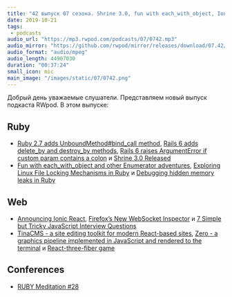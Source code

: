 ```yaml
---
title: "42 выпуск 07 сезона. Shrine 3.0, fun with each_with_object, Ionic React, TinaCMS, Zero, React-three-fiber game и прочее"
date: 2019-10-21
tags:
 - podcasts
audio_url: "https://mp3.rwpod.com/podcasts/07/0742.mp3"
audio_mirror: "https://github.com/rwpod/mirror/releases/download/07.42/0742.mp3"
audio_format: "audio/mpeg"
audio_length: 44907030
duration: "00:37:24"
small_icon: mic
main_image: "/images/static/07/0742.png"
---
```


Добрый день уважаемые слушатели. Представляем новый выпуск подкаста RWpod. В этом выпуске:

## Ruby

 - [Ruby 2.7 adds UnboundMethod#bind_call method](https://blog.saeloun.com/2019/10/17/ruby-2-7-adds-unboundmethod-bind_call-method.html), [Rails 6 adds delete_by and destroy_by methods](https://blog.saeloun.com/2019/10/15/rails-6-delete-by-destroy-by.html), [Rails 6 raises ArgumentError if custom param contains a colon](https://blog.bigbinary.com/2019/10/15/rails-6-raises-argumenterror-if-custom-param-contains-a-colon.html) и [Shrine 3.0 Released](https://twin.github.io/shrine-3-0-released/)
 - [Fun with each_with_object and other Enumerator adventures](https://zverok.github.io/blog/2019-10-18-each_with_object.html), [Exploring Linux File Locking Mechanisms in Ruby](http://lambdapapers.com/2019/10/14/linux-file-locking-ruby.html) и [Debugging hidden memory leaks in Ruby](https://samsaffron.com/archive/2019/10/08/debugging-unmanaged-and-hidden-memory-leaks-in-ruby)

## Web

 - [Announcing Ionic React](https://ionicframework.com/blog/announcing-ionic-react/), [Firefox’s New WebSocket Inspector](https://hacks.mozilla.org/2019/10/firefoxs-new-websocket-inspector/) и [7 Simple but Tricky JavaScript Interview Questions](https://dmitripavlutin.com/simple-but-tricky-javascript-interview-questions/)
 - [TinaCMS - a site editing toolkit for modern React-based sites](https://github.com/tinacms/tinacms), [Zero - a graphics pipeline implemented in JavaScript and rendered to the terminal](https://github.com/sinclairzx81/zero) и [React-three-fiber game](https://codesandbox.io/s/react-three-fiber-untitled-game-4pp5r)

## Conferences

 - [RUBY Meditation #28](http://www.rubymeditation.com/)

<!--more-->
